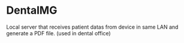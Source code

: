 # DentalMG
Local server that receives patient datas from device in same LAN and generate a PDF file. (used in dental office)
